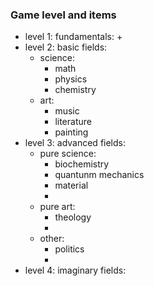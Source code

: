 ### Game level and items
+ level 1: fundamentals:
  + 
+ level 2: basic fields:
  + science:
    + math
    + physics
    + chemistry
  + art:
    + music
    + literature
    + painting
+ level 3: advanced fields:
  + pure science:
    + biochemistry
    + quantunm mechanics
    + material
    + 
  + pure art:
    + theology
    + 
  + other:
    + politics
    +
+ level 4: imaginary fields:
